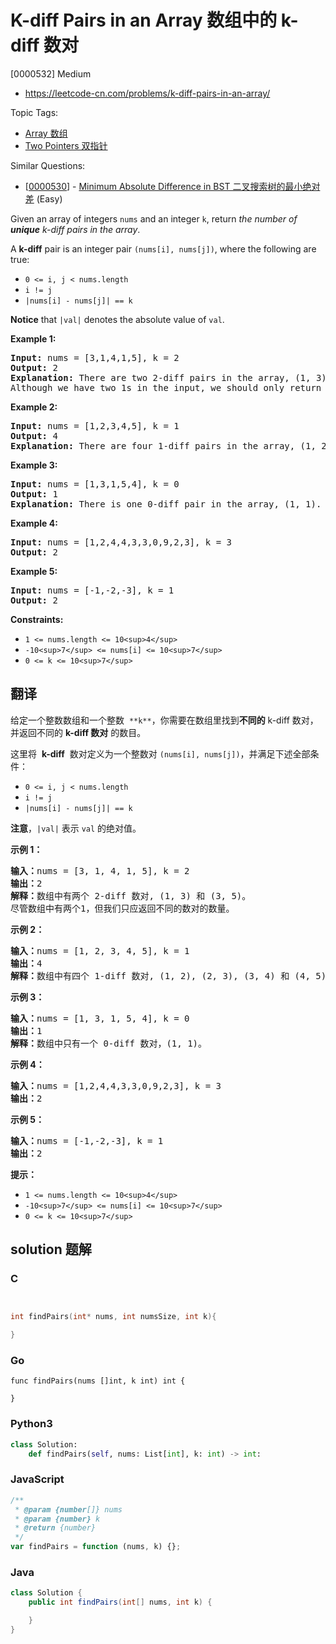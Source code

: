 # K-diff Pairs in an Array 数组中的 k-diff 数对

[0000532] Medium

- https://leetcode-cn.com/problems/k-diff-pairs-in-an-array/

Topic Tags:

- [Array 数组](https://leetcode-cn.com/tag/array/)
- [Two Pointers 双指针](https://leetcode-cn.com/tag/two-pointers/)

Similar Questions:

- [[0000530](https://leetcode-cn.com/problems/minimum-absolute-difference-in-bst/)] - [Minimum Absolute Difference in BST 二叉搜索树的最小绝对差](./0000530.minimum-absolute-difference-in-bst.md) (Easy)

Given an array of integers `nums` and an integer `k`, return _the number of **unique** k-diff pairs in the array_.

A **k-diff** pair is an integer pair `(nums[i], nums[j])`, where the following are true:

- `0 <= i, j < nums.length`
- `i != j`
- `|nums[i] - nums[j]| == k`

**Notice** that `|val|` denotes the absolute value of `val`.

**Example 1:**

<pre><strong>Input:</strong> nums = [3,1,4,1,5], k = 2
<strong>Output:</strong> 2
<strong>Explanation:</strong> There are two 2-diff pairs in the array, (1, 3) and (3, 5).
Although we have two 1s in the input, we should only return the number of <strong>unique</strong> pairs.
</pre>

**Example 2:**

<pre><strong>Input:</strong> nums = [1,2,3,4,5], k = 1
<strong>Output:</strong> 4
<strong>Explanation:</strong> There are four 1-diff pairs in the array, (1, 2), (2, 3), (3, 4) and (4, 5).
</pre>

**Example 3:**

<pre><strong>Input:</strong> nums = [1,3,1,5,4], k = 0
<strong>Output:</strong> 1
<strong>Explanation:</strong> There is one 0-diff pair in the array, (1, 1).
</pre>

**Example 4:**

<pre><strong>Input:</strong> nums = [1,2,4,4,3,3,0,9,2,3], k = 3
<strong>Output:</strong> 2
</pre>

**Example 5:**

<pre><strong>Input:</strong> nums = [-1,-2,-3], k = 1
<strong>Output:</strong> 2
</pre>

**Constraints:**

- `1 <= nums.length <= 10<sup>4</sup>`
- `-10<sup>7</sup> <= nums[i] <= 10<sup>7</sup>`
- `0 <= k <= 10<sup>7</sup>`

## 翻译

给定一个整数数组和一个整数  `**k**`，你需要在数组里找到**不同的** k-diff 数对，并返回不同的 **k-diff 数对** 的数目。

这里将  **k-diff**  数对定义为一个整数对 `(nums[i], nums[j])`，并满足下述全部条件：

- `0 <= i, j < nums.length`
- `i != j`
- `|nums[i] - nums[j]| == k`

**注意**，`|val|` 表示 `val` 的绝对值。

**示例 1：**

<pre><strong>输入：</strong>nums = [3, 1, 4, 1, 5], k = 2
<strong>输出：</strong>2
<strong>解释：</strong>数组中有两个 2-diff 数对, (1, 3) 和 (3, 5)。
尽管数组中有两个1，但我们只应返回不同的数对的数量。
</pre>

**示例 2：**

<pre><strong>输入：</strong>nums = [1, 2, 3, 4, 5], k = 1
<strong>输出：</strong>4
<strong>解释：</strong>数组中有四个 1-diff 数对, (1, 2), (2, 3), (3, 4) 和 (4, 5)。
</pre>

**示例 3：**

<pre><strong>输入：</strong>nums = [1, 3, 1, 5, 4], k = 0
<strong>输出：</strong>1
<strong>解释：</strong>数组中只有一个 0-diff 数对，(1, 1)。
</pre>

**示例 4：**

<pre><strong>输入：</strong>nums = [1,2,4,4,3,3,0,9,2,3], k = 3
<strong>输出：</strong>2
</pre>

**示例 5：**

<pre><strong>输入：</strong>nums = [-1,-2,-3], k = 1
<strong>输出：</strong>2
</pre>

**提示：**

- `1 <= nums.length <= 10<sup>4</sup>`
- `-10<sup>7</sup> <= nums[i] <= 10<sup>7</sup>`
- `0 <= k <= 10<sup>7</sup>`

## solution 题解

### C

```c


int findPairs(int* nums, int numsSize, int k){

}
```

### Go

```golang
func findPairs(nums []int, k int) int {

}
```

### Python3

```python
class Solution:
    def findPairs(self, nums: List[int], k: int) -> int:
```

### JavaScript

```javascript
/**
 * @param {number[]} nums
 * @param {number} k
 * @return {number}
 */
var findPairs = function (nums, k) {};
```

### Java

```java
class Solution {
    public int findPairs(int[] nums, int k) {

    }
}
```
